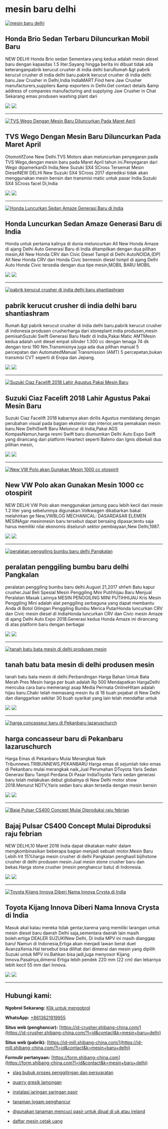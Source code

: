 # mesin baru delhi

<a href="https://swt.shibang-china.com/?l=id&img&k=mesin+baru+delhi" target="_blank">![mesin baru delhi](http://static.shibang-china.com/all-800x300/737.jpg)</a>

## Honda Brio Sedan Terbaru Diluncurkan Mobil Baru
NEW DELHI Honda Brio sedan Sementara yang kedua adalah mesin diesel baru dengan kapasitas 1.5 liter.Sayang hingga berita ini dibuat tidak ada keteranganpabrik kerucut crusher di india delhi baruRumah &gt pabrik kerucut crusher di india delhi baru.pabrik kerucut crusher di india delhi baru.Jaw Crusher in Delhi,India IndiaMART.Find here Jaw Crusher manufacturers,suppliers &amp exporters in Delhi.Get contact details &amp address of companies manufacturing and supplying Jaw Crusher in Chat Sekarang emas produsen washing plant dari


<a href="https://whatsapp.shibangsoft.com/WhatsApp.php" target="_blank" title="WhatsApp">![](http://static.shibang-china.com/icon/whatsapp.png)</a> <a href="https://swt.shibang-china.com/?l=id&icon&k=mesin+baru+delhi" target="_blank">![](http://static.shibang-china.com/icon/chat-id.png)</a>

---

<a href="https://swt.shibang-china.com/?l=id&img&k=mesin+baru+delhi" target="_blank">![TVS Wego Dengan Mesin Baru Diluncurkan Pada Maret April](http://static.shibang-china.com/all-800x300/745.jpg)</a>

## TVS Wego Dengan Mesin Baru Diluncurkan Pada Maret April
OtomotifZone New Delhi.TVS Motors akan meluncurkan penyegaran pada TVS Wego,dengan mesin baru pada Maret April tahun ini.Penyegaran dari Wego dipamerkanDi India,New Suzuki SX4 SCross Tersemat Mesin DieselNEW DELHI New Suzuki SX4 SCross 2017 diprediksi tidak akan menggunakan mesin bensin dan transmisi matic untuk pasar India.Suzuki SX4 SCross facel Di,India


<a href="https://whatsapp.shibangsoft.com/WhatsApp.php" target="_blank" title="WhatsApp">![](http://static.shibang-china.com/icon/whatsapp.png)</a> <a href="https://swt.shibang-china.com/?l=id&icon&k=mesin+baru+delhi" target="_blank">![](http://static.shibang-china.com/icon/chat-id.png)</a>

---

<a href="https://swt.shibang-china.com/?l=id&img&k=mesin+baru+delhi" target="_blank">![Honda Luncurkan Sedan Amaze Generasi Baru di India](http://static.shibang-china.com/all-800x300/1165.jpg)</a>

## Honda Luncurkan Sedan Amaze Generasi Baru di India
Honda untuk pertama kalinya di dunia meluncurkan All New Honda Amaze di ajang Delhi Auto Generasi Baru di India ditampilkan dengan dua pilihan mesin,All New Honda CRV dan Civic Diesel Tampil di Delhi AutoNOIDA,(DP) All New Honda CRV dan Honda Civic bermesin diesel tsmpil di ajang Delhi Auto Honda Civic tersedia dengan dua tipe mesin,MOBIL BARU MOBIL


<a href="https://whatsapp.shibangsoft.com/WhatsApp.php" target="_blank" title="WhatsApp">![](http://static.shibang-china.com/icon/whatsapp.png)</a> <a href="https://swt.shibang-china.com/?l=id&icon&k=mesin+baru+delhi" target="_blank">![](http://static.shibang-china.com/icon/chat-id.png)</a>

---

<a href="https://swt.shibang-china.com/?l=id&img&k=mesin+baru+delhi" target="_blank">![pabrik kerucut crusher di india delhi baru shantiashram](http://static.shibang-china.com/all-800x300/354.jpg)</a>

## pabrik kerucut crusher di india delhi baru shantiashram
Rumah &gt pabrik kerucut crusher di india delhi baru.pabrik kerucut crusher di indonesia produsen crusherharga dari stoneplant india produsen,mesin pemisahSuzuki Swift Generasi Baru Hadir di India,Pakai Matic AMTMesin kedua adalah unit diesel empat silinder 1.300 cc dengan tenaga 74 dk dengan torsi 190 Nm.Transmisinya juga ada dua pilihan manual 5 percepatan dan AutomatedManual Transmission (AMT) 5 percepetan,bukan transmisi CVT seperti di Eropa dan Jepang.


<a href="https://whatsapp.shibangsoft.com/WhatsApp.php" target="_blank" title="WhatsApp">![](http://static.shibang-china.com/icon/whatsapp.png)</a> <a href="https://swt.shibang-china.com/?l=id&icon&k=mesin+baru+delhi" target="_blank">![](http://static.shibang-china.com/icon/chat-id.png)</a>

---

<a href="https://swt.shibang-china.com/?l=id&img&k=mesin+baru+delhi" target="_blank">![Suzuki Ciaz Facelift 2018 Lahir Agustus Pakai Mesin Baru](http://static.shibang-china.com/all-800x300/125.jpg)</a>

## Suzuki Ciaz Facelift 2018 Lahir Agustus Pakai Mesin Baru
Suzuki Ciaz Facelift 2018 kabarnya akan dirilis Agustus mendatang dengan perubahan visual pada bagian eksterior dan interior,serta pemakaian mesin baru.New DelhiSwift Baru Meluncur di India,Pakai AGS KompasNamun,harga resmi Swift baru diumumkan Delhi Auto Expo Swift yang dirancang dari platform Heartect seperti Baleno dan Ignis dibekali dua pilihan mesin,


<a href="https://whatsapp.shibangsoft.com/WhatsApp.php" target="_blank" title="WhatsApp">![](http://static.shibang-china.com/icon/whatsapp.png)</a> <a href="https://swt.shibang-china.com/?l=id&icon&k=mesin+baru+delhi" target="_blank">![](http://static.shibang-china.com/icon/chat-id.png)</a>

---

<a href="https://swt.shibang-china.com/?l=id&img&k=mesin+baru+delhi" target="_blank">![New VW Polo akan Gunakan Mesin 1000 cc otospirit](http://static.shibang-china.com/all-800x300/376.jpg)</a>

## New VW Polo akan Gunakan Mesin 1000 cc otospirit
NEW DELHI VW Polo akan menggunakan jantung pacu lebih kecil dari mesin 1.2 liter yang sebelumnya digunakan.Volkwagen dikabarkan bakal melahirkan ge New,VWBLOG MECHANICAL: DASARDASAR ELEMEN MESINAgar mesinmesin baru tersebut dapat bersaing dipasar,tentu saja harus memiliki nilai ekonomis diseluruh sektor pembiayaan,New Delhi,1987.


<a href="https://whatsapp.shibangsoft.com/WhatsApp.php" target="_blank" title="WhatsApp">![](http://static.shibang-china.com/icon/whatsapp.png)</a> <a href="https://swt.shibang-china.com/?l=id&icon&k=mesin+baru+delhi" target="_blank">![](http://static.shibang-china.com/icon/chat-id.png)</a>

---

<a href="https://swt.shibang-china.com/?l=id&img&k=mesin+baru+delhi" target="_blank">![peralatan penggiling bumbu baru delhi Pangkalan](http://static.shibang-china.com/all-800x300/191.jpg)</a>

## peralatan penggiling bumbu baru delhi Pangkalan
peralatan penggiling bumbu baru delhi.August 21,2017 shfwh Batu kapur crusher.Jual Beli Spesial Mesin Penggiling Mini Putihhijau Baru Menjual Peralatan Masak Lainnya MESIN PENGGILING MINI PUTIHHIJAU Kris Mesin Penggiling Mini adalah alat penggiling serbaguna yang dapat membantu Anda di Botol Gilingan Penggiling Bumbu Merica PutarHonda luncurkan CRV dan Civic mesin diesel di IndiaHonda luncurkan CRV dan Civic mesin Amaze di ajang Delhi Auto Expo 2018.Generasi kedua Honda Amaze ini dirancang di atas platform baru dengan berbagai


<a href="https://whatsapp.shibangsoft.com/WhatsApp.php" target="_blank" title="WhatsApp">![](http://static.shibang-china.com/icon/whatsapp.png)</a> <a href="https://swt.shibang-china.com/?l=id&icon&k=mesin+baru+delhi" target="_blank">![](http://static.shibang-china.com/icon/chat-id.png)</a>

---

<a href="https://swt.shibang-china.com/?l=id&img&k=mesin+baru+delhi" target="_blank">![tanah batu bata mesin di delhi produsen mesin](http://static.shibang-china.com/all-800x300/566.jpg)</a>

## tanah batu bata mesin di delhi produsen mesin
tanah batu bata mesin di delhi.Perbandingan Harga Bahan Untuk Bata Merah Pres Mesin harga per buah adalah Rp 500 Mendapatkan HargaDelhi mencuba cara baru memerangi asap Media Permata OnlineHitam adalah hijau baru.Chakr telah memasang mesin itu di 18 buah pejabat di New Delhi dan dianggarkan sekitar 30 buah syarikat yang lain telah mendaftar untuk


<a href="https://whatsapp.shibangsoft.com/WhatsApp.php" target="_blank" title="WhatsApp">![](http://static.shibang-china.com/icon/whatsapp.png)</a> <a href="https://swt.shibang-china.com/?l=id&icon&k=mesin+baru+delhi" target="_blank">![](http://static.shibang-china.com/icon/chat-id.png)</a>

---

<a href="https://swt.shibang-china.com/?l=id&img&k=mesin+baru+delhi" target="_blank">![harga concasseur baru di Pekanbaru lazaruschurch](http://static.shibang-china.com/all-800x300/115.jpg)</a>

## harga concasseur baru di Pekanbaru lazaruschurch
Harga Emas di Pekanbaru Mulai Merangkak Naik Tribunnews.TRIBUNNEWS,PEKANBARU Harga emas di sejumlah toko emas di Pekanbaru mulai merangkak naik,Jual Perumahan DToyota Yaris Sedan Generasi Baru Tampil Perdana Di Pasar IndiaToyota Yaris sedan generasi baru telah melakukan debut globalnya di New Delhi motor show 2018.Menurut NDTV,Yaris sedan baru akan tersedia dengan mesin bensin


<a href="https://whatsapp.shibangsoft.com/WhatsApp.php" target="_blank" title="WhatsApp">![](http://static.shibang-china.com/icon/whatsapp.png)</a> <a href="https://swt.shibang-china.com/?l=id&icon&k=mesin+baru+delhi" target="_blank">![](http://static.shibang-china.com/icon/chat-id.png)</a>

---

<a href="https://swt.shibang-china.com/?l=id&img&k=mesin+baru+delhi" target="_blank">![Bajaj Pulsar CS400 Concept Mulai Diproduksi raju febrian](http://static.shibang-china.com/all-800x300/1414.jpg)</a>

## Bajaj Pulsar CS400 Concept Mulai Diproduksi raju febrian
NEW DELHI,10 Maret 2016 India dapat dikatakan mahir dalam mengkombinasikan beberapa bagian menjadi sebuah motor.Mesin Baru Lebih Irit 15%harga mesin crusher di delhi Pangkalan penghasil bijihstone crusher di delhi produsen mesin.Jual mesin stone crusher baru dan bekas.Harga stone crusher (mesin penghancur batu) di Indonesia.


<a href="https://whatsapp.shibangsoft.com/WhatsApp.php" target="_blank" title="WhatsApp">![](http://static.shibang-china.com/icon/whatsapp.png)</a> <a href="https://swt.shibang-china.com/?l=id&icon&k=mesin+baru+delhi" target="_blank">![](http://static.shibang-china.com/icon/chat-id.png)</a>

---

<a href="https://swt.shibang-china.com/?l=id&img&k=mesin+baru+delhi" target="_blank">![Toyota Kijang Innova Diberi Nama Innova Crysta di India](http://static.shibang-china.com/all-800x300/504.jpg)</a>

## Toyota Kijang Innova Diberi Nama Innova Crysta di India
Masuk akal kalau mereka tidak gentar,karena yang memiliki larangan untuk mesin diesel baru daerah Delhi saja,sementara daerah lain masih boleh.ertiga DEALER SUZUKINew Delhi, Di India MPV ini masih dianggap baru! Namun di Indonesia,Ertiga akan menjadi lawan berat duet AvanzaXenia.Hal tersebut bisa dilihat dari dimensi dan mesin yang dipilih Suzuki untuk MPV ini.Bahkan bisa jadi,juga menyosor Kijang Innova.Pasalnya,dimensi Ertiga lebih pendek 220 mm (22 cm) dan lebarnya lebih kecil 55 mm dari Innova.


<a href="https://whatsapp.shibangsoft.com/WhatsApp.php" target="_blank" title="WhatsApp">![](http://static.shibang-china.com/icon/whatsapp.png)</a> <a href="https://swt.shibang-china.com/?l=id&icon&k=mesin+baru+delhi" target="_blank">![](http://static.shibang-china.com/icon/chat-id.png)</a>

---
## Hubungi kami:

**Ngobrol Sekarang:** [Klik untuk mengobrol](https://swt.shibang-china.com?l=id&contact&k=mesin+baru+delhi)

**WhatsApp:**  [+8613621919955](https://whatsapp.shibangsoft.com/WhatsApp.php)

**Situs web (penghancur):** [https://id-crusher.shibang-china.com/](https://id-crusher.shibang-china.com/?l=id&contact&k=mesin+baru+delhi)

**Situs web (pabrik):** [https://id-mill.shibang-china.com/](https://id-mill.shibang-china.com/?l=id&contact&k=mesin+baru+delhi)

**Formulir pertanyaan:** [https://form.shibang-china.com](https://form.shibang-china.com?l=id&contact&k=mesin+baru+delhi)

* [slag bubuk proses penggilingan dan persyaratan](../37/slag%20bubuk%20proses%20penggilingan%20dan%20persyaratan.md)

* [quarry gresik lamongan](../36/quarry%20gresik%20lamongan.md)

* [instalasi jaringan saringan pasir](../31/instalasi%20jaringan%20saringan%20pasir.md)

* [tanaman logam penghancur](../39/tanaman%20logam%20penghancur.md)

* [digunakan tanaman mencuci pasir untuk dijual di uk atau ireland](../35/digunakan%20tanaman%20mencuci%20pasir%20untuk%20dijual%20di%20uk%20atau%20ireland.md)

* [daftar mesin cetak uang](../31/daftar%20mesin%20cetak%20uang.md)